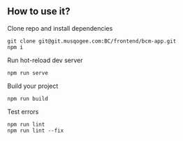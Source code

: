 ## How to use it?

Clone repo and install dependencies

```
git clone git@git.musqogee.com:BC/frontend/bcm-app.git
npm i
```

Run hot-reload dev server

```
npm run serve
```

Build your project

```
npm run build
```

Test errors

```
npm run lint
npm run lint --fix
```
